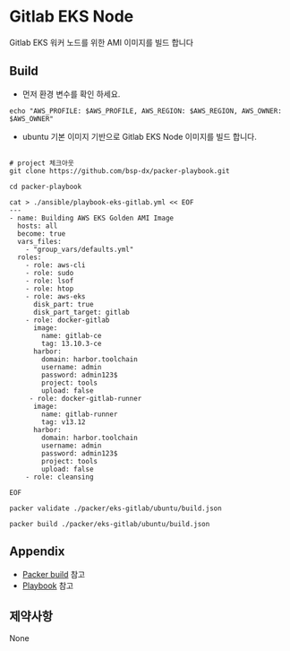 # Gitlab EKS Node
Gitlab EKS 워커 노드를 위한 AMI 이미지를  빌드 합니다

Build
----------
- 먼저 환경 변수를 확인 하세요.
```shell
echo "AWS_PROFILE: $AWS_PROFILE, AWS_REGION: $AWS_REGION, AWS_OWNER: $AWS_OWNER"
```
- ubuntu 기본 이미지 기반으로 Gitlab EKS Node 이미지를 빌드 합니다.
```shell

# project 체크아웃
git clone https://github.com/bsp-dx/packer-playbook.git

cd packer-playbook

cat > ./ansible/playbook-eks-gitlab.yml << EOF
---
- name: Building AWS EKS Golden AMI Image
  hosts: all
  become: true
  vars_files:
    - "group_vars/defaults.yml"
  roles:
    - role: aws-cli
    - role: sudo
    - role: lsof
    - role: htop
    - role: aws-eks
      disk_part: true
      disk_part_target: gitlab
    - role: docker-gitlab
      image:
        name: gitlab-ce
        tag: 13.10.3-ce
      harbor:
        domain: harbor.toolchain
        username: admin
        password: admin123$
        project: tools
        upload: false
     - role: docker-gitlab-runner
      image:
        name: gitlab-runner
        tag: v13.12
      harbor:
        domain: harbor.toolchain
        username: admin
        password: admin123$
        project: tools
        upload: false       
    - role: cleansing

EOF

packer validate ./packer/eks-gitlab/ubuntu/build.json

packer build ./packer/eks-gitlab/ubuntu/build.json
```

Appendix
----------

- [Packer build](ubuntu/build.json) 참고
- [Playbook](../../ansible/roles/docker-gitlab/README.md) 참고

제약사항
----------
None